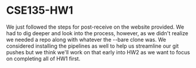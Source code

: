 # CSE135-HW1

We just followed the steps for post-receive on the website provided. We had to dig deeper and look into the process, however, as we didn't realize we needed a repo along with whatever the --bare clone was. We considered installing the pipelines as well to help us streamline our git pushes but we think we'll work on that early into HW2 as we want to focus on completing all of HW1 first.
